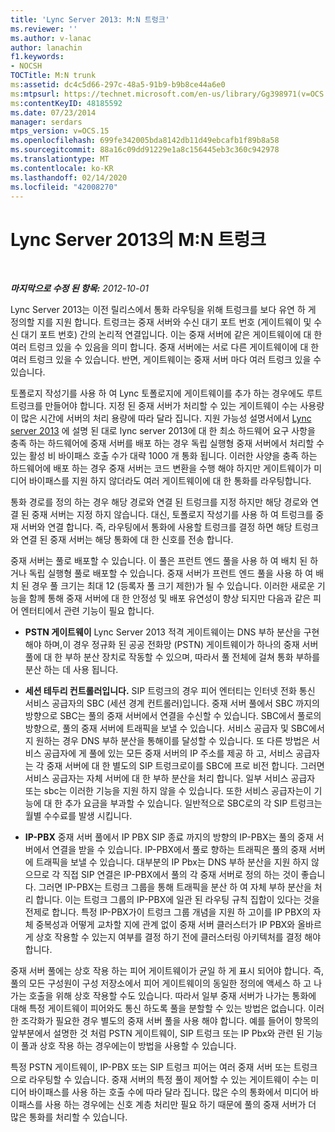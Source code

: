 ```yaml
---
title: 'Lync Server 2013: M:N 트렁크'
ms.reviewer: ''
ms.author: v-lanac
author: lanachin
f1.keywords:
- NOCSH
TOCTitle: M:N trunk
ms:assetid: dc4c5d66-297c-48a5-91b9-b9b8ce44a6e0
ms:mtpsurl: https://technet.microsoft.com/en-us/library/Gg398971(v=OCS.15)
ms:contentKeyID: 48185592
ms.date: 07/23/2014
manager: serdars
mtps_version: v=OCS.15
ms.openlocfilehash: 699fe342005bda8142db11d49ebcafb1f89b8a58
ms.sourcegitcommit: 88a16c09dd91229e1a8c156445eb3c360c942978
ms.translationtype: MT
ms.contentlocale: ko-KR
ms.lasthandoff: 02/14/2020
ms.locfileid: "42008270"
---
```

<div data-xmlns="http://www.w3.org/1999/xhtml">

<div class="topic" data-xmlns="http://www.w3.org/1999/xhtml" data-msxsl="urn:schemas-microsoft-com:xslt" data-cs="http://msdn.microsoft.com/">

<div data-asp="http://msdn2.microsoft.com/asp">

# <a name="mn-trunk-in-lync-server-2013"></a>Lync Server 2013의 M:N 트렁크

</div>

<div id="mainSection">

<div id="mainBody">

<span> </span>

_**마지막으로 수정 된 항목:** 2012-10-01_

Lync Server 2013는 이전 릴리스에서 통화 라우팅을 위해 트렁크를 보다 유연 하 게 정의할 지를 지원 합니다. 트렁크는 중재 서버와 수신 대기 포트 번호 (게이트웨이 및 수신 대기 포트 번호) 간의 논리적 연결입니다. 이는 중재 서버에 같은 게이트웨이에 대 한 여러 트렁크 있을 수 있음을 의미 합니다. 중재 서버에는 서로 다른 게이트웨이에 대 한 여러 트렁크 있을 수 있습니다. 반면, 게이트웨이는 중재 서버 마다 여러 트렁크 있을 수 있습니다.

토폴로지 작성기를 사용 하 여 Lync 토폴로지에 게이트웨이를 추가 하는 경우에도 루트 트렁크를 만들어야 합니다. 지정 된 중재 서버가 처리할 수 있는 게이트웨이 수는 사용량이 많은 시간에 서버의 처리 용량에 따라 달라 집니다. 지원 가능성 설명서에서 [Lync server 2013](lync-server-2013-supported-hardware.md) 에 설명 된 대로 lync server 2013에 대 한 최소 하드웨어 요구 사항을 충족 하는 하드웨어에 중재 서버를 배포 하는 경우 독립 실행형 중재 서버에서 처리할 수 있는 활성 비 바이패스 호출 수가 대략 1000 개 통화 됩니다. 이러한 사양을 충족 하는 하드웨어에 배포 하는 경우 중재 서버는 코드 변환을 수행 해야 하지만 게이트웨이가 미디어 바이패스를 지원 하지 않더라도 여러 게이트웨이에 대 한 통화를 라우팅합니다.

통화 경로를 정의 하는 경우 해당 경로와 연결 된 트렁크를 지정 하지만 해당 경로와 연결 된 중재 서버는 지정 하지 않습니다. 대신, 토폴로지 작성기를 사용 하 여 트렁크를 중재 서버와 연결 합니다. 즉, 라우팅에서 통화에 사용할 트렁크를 결정 하면 해당 트렁크와 연결 된 중재 서버는 해당 통화에 대 한 신호를 전송 합니다.

중재 서버는 풀로 배포할 수 있습니다. 이 풀은 프런트 엔드 풀을 사용 하 여 배치 된 하거나 독립 실행형 풀로 배포할 수 있습니다. 중재 서버가 프런트 엔드 풀을 사용 하 여 배치 된 경우 풀 크기는 최대 12 (등록자 풀 크기 제한)가 될 수 있습니다. 이러한 새로운 기능을 함께 통해 중재 서버에 대 한 안정성 및 배포 유연성이 향상 되지만 다음과 같은 피어 엔터티에서 관련 기능이 필요 합니다.

  - **PSTN 게이트웨이** Lync Server 2013 적격 게이트웨이는 DNS 부하 분산을 구현 해야 하며,이 경우 정규화 된 공공 전화망 (PSTN) 게이트웨이가 하나의 중재 서버 풀에 대 한 부하 분산 장치로 작동할 수 있으며, 따라서 풀 전체에 걸쳐 통화 부하를 분산 하는 데 사용 됩니다.

  - **세션 테두리 컨트롤러입니다.** SIP 트렁크의 경우 피어 엔터티는 인터넷 전화 통신 서비스 공급자의 SBC (세션 경계 컨트롤러)입니다. 중재 서버 풀에서 SBC 까지의 방향으로 SBC는 풀의 중재 서버에서 연결을 수신할 수 있습니다. SBC에서 풀로의 방향으로, 풀의 중재 서버에 트래픽을 보낼 수 있습니다. 서비스 공급자 및 SBC에서 지 원하는 경우 DNS 부하 분산을 통해이를 달성할 수 있습니다. 또 다른 방법은 서비스 공급자에 게 풀에 있는 모든 중재 서버의 IP 주소를 제공 하 고, 서비스 공급자는 각 중재 서버에 대 한 별도의 SIP 트렁크로이를 SBC에 프로 비전 합니다. 그러면 서비스 공급자는 자체 서버에 대 한 부하 분산을 처리 합니다. 일부 서비스 공급자 또는 sbc는 이러한 기능을 지원 하지 않을 수 있습니다. 또한 서비스 공급자는이 기능에 대 한 추가 요금을 부과할 수 있습니다. 일반적으로 SBC로의 각 SIP 트렁크는 월별 수수료를 발생 시킵니다.

  - **IP-PBX** 중재 서버 풀에서 IP PBX SIP 종료 까지의 방향의 IP-PBX는 풀의 중재 서버에서 연결을 받을 수 있습니다. IP-PBX에서 풀로 향하는 트래픽은 풀의 중재 서버에 트래픽을 보낼 수 있습니다. 대부분의 IP Pbx는 DNS 부하 분산을 지원 하지 않으므로 각 직접 SIP 연결은 IP-PBX에서 풀의 각 중재 서버로 정의 하는 것이 좋습니다. 그러면 IP-PBX는 트렁크 그룹을 통해 트래픽을 분산 하 여 자체 부하 분산을 처리 합니다. 이는 트렁크 그룹의 IP-PBX에 일관 된 라우팅 규칙 집합이 있다는 것을 전제로 합니다. 특정 IP-PBX가이 트렁크 그룹 개념을 지원 하 고이를 IP PBX의 자체 중복성과 어떻게 교차할 지에 관계 없이 중재 서버 클러스터가 IP PBX와 올바르게 상호 작용할 수 있는지 여부를 결정 하기 전에 클러스터링 아키텍처를 결정 해야 합니다.

중재 서버 풀에는 상호 작용 하는 피어 게이트웨이가 균일 하 게 표시 되어야 합니다. 즉, 풀의 모든 구성원이 구성 저장소에서 피어 게이트웨이의 동일한 정의에 액세스 하 고 나가는 호출을 위해 상호 작용할 수도 있습니다. 따라서 일부 중재 서버가 나가는 통화에 대해 특정 게이트웨이 피어와도 통신 하도록 풀을 분할할 수 있는 방법은 없습니다. 이러한 조각화가 필요한 경우 별도의 중재 서버 풀을 사용 해야 합니다. 예를 들어이 항목의 앞부분에서 설명한 것 처럼 PSTN 게이트웨이, SIP 트렁크 또는 IP Pbx와 관련 된 기능이 풀과 상호 작용 하는 경우에는이 방법을 사용할 수 있습니다.

특정 PSTN 게이트웨이, IP-PBX 또는 SIP 트렁크 피어는 여러 중재 서버 또는 트렁크으로 라우팅할 수 있습니다. 중재 서버의 특정 풀이 제어할 수 있는 게이트웨이 수는 미디어 바이패스를 사용 하는 호출 수에 따라 달라 집니다. 많은 수의 통화에서 미디어 바이패스를 사용 하는 경우에는 신호 계층 처리만 필요 하기 때문에 풀의 중재 서버가 더 많은 통화를 처리할 수 있습니다.

</div>

<span> </span>

</div>

</div>

</div>


